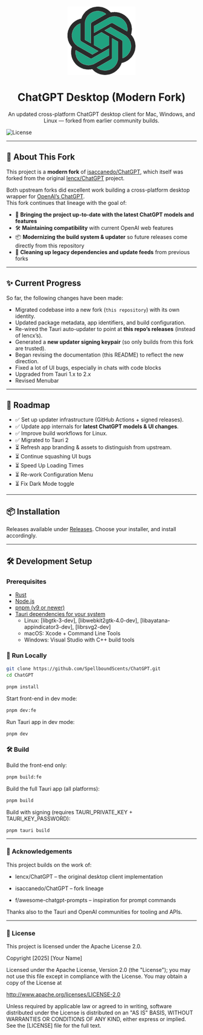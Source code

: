 <p align="center">
  <img width="180" src="./public/logo.png" alt="ChatGPT">
  <h1 align="center">ChatGPT Desktop (Modern Fork)</h1>
  <p align="center">An updated cross-platform ChatGPT desktop client for Mac, Windows, and Linux — forked from earlier community builds.</p>
</p>

![License](https://img.shields.io/badge/License-Apache%202-green.svg)

---

## 📖 About This Fork

This project is a **modern fork** of [isaccanedo/ChatGPT](https://github.com/isaccanedo/ChatGPT), which itself was forked from the original [lencx/ChatGPT](https://github.com/lencx/ChatGPT) project.  

Both upstream forks did excellent work building a cross-platform desktop wrapper for [OpenAI’s ChatGPT](https://chat.openai.com).  
This fork continues that lineage with the goal of:

- 🔄 **Bringing the project up-to-date with the latest ChatGPT models and features**  
- 🛠 **Maintaining compatibility** with current OpenAI web features  
- 📦 **Modernizing the build system & updater** so future releases come directly from this repository  
- 🧹 **Cleaning up legacy dependencies and update feeds** from previous forks  

---

## ✨ Current Progress

So far, the following changes have been made:

- Migrated codebase into a new fork (`this repository`) with its own identity.  
- Updated package metadata, app identifiers, and build configuration.  
- Re-wired the Tauri auto-updater to point at **this repo’s releases** (instead of lencx’s).  
- Generated a **new updater signing keypair** (so only builds from this fork are trusted).  
- Began revising the documentation (this README) to reflect the new direction.
- Fixed a lot of UI bugs, especially in chats with code blocks
- Upgraded from Tauri 1.x to 2.x
- Revised Menubar

---

## 🚀 Roadmap

- ✅ Set up updater infrastructure (GitHub Actions + signed releases).  
- ✅ Update app internals for **latest ChatGPT models & UI changes**.  
- ✅ Improve build workflows for Linux.
- ✅ Migrated to Tauri 2
- ⏳ Refresh app branding & assets to distinguish from upstream.  
- ⏳ Continue squashing UI bugs
- ⏳ Speed Up Loading Times
- ⏳ Re-work Configuration Menu
- ⏳ Fix Dark Mode toggle

---

## 📦 Installation

Releases available under [Releases](https://github.com/SpellboundScents/ChatGPT/releases). Choose your installer, and install accordingly.

---

## 🛠 Development Setup

### Prerequisites
- [Rust](https://www.rust-lang.org/)  
- [Node.js](https://nodejs.org/)  
- [pnpm (v9 or newer)](https://pnpm.io/)
- [Tauri dependencies for your system](https://tauri.app/v1/guides/getting-started/prerequisites)
  - Linux: [libgtk-3-dev], [libwebkit2gtk-4.0-dev], [libayatana-appindicator3-dev], [librsvg2-dev]
  - macOS: Xcode + Command Line Tools
  - Windows: Visual Studio with C++ build tools

### 🚀 Run Locally
```bash
git clone https://github.com/SpellboundScents/ChatGPT.git
cd ChatGPT
```
```bash
pnpm install
```
Start front-end in dev mode:
```bash
pnpm dev:fe
```
Run Tauri app in dev mode:
```bash
pnpm dev
```

### 🛠️ Build

Build the front-end only:
```bash
pnpm build:fe
```
Build the full Tauri app (all platforms):
```bash
pnpm build
```
Build with signing (requires TAURI_PRIVATE_KEY + TAURI_KEY_PASSWORD):
```bash
pnpm tauri build
```

---


### 🙏 Acknowledgements

This project builds on the work of:

- lencx/ChatGPT – the original desktop client implementation

- isaccanedo/ChatGPT – fork lineage

- f/awesome-chatgpt-prompts – inspiration for prompt commands

Thanks also to the Tauri and OpenAI communities for tooling and APIs.

---

### 📜 License

This project is licensed under the Apache License 2.0.

Copyright [2025] [Your Name]

Licensed under the Apache License, Version 2.0 (the "License");
you may not use this file except in compliance with the License.
You may obtain a copy of the License at

   http://www.apache.org/licenses/LICENSE-2.0

   Unless required by applicable law or agreed to in writing, software distributed under the License is distributed on an "AS IS" BASIS, WITHOUT WARRANTIES OR CONDITIONS OF ANY KIND, either express or implied.
See the [LICENSE] file for the full text.

